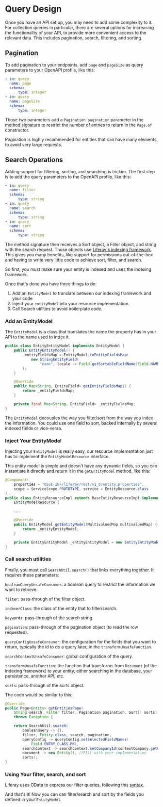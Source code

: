 # Query Design

Once you have an API set up, you may need to add some complexity to it. For collection queries in particular, there are several options for increasing the functionality of your API, to provide more convenient access to the relevant data. This includes pagination, search, filtering, and sorting.

## Pagination

To add pagination to your endpoints, add `page` and `pageSize` as query parameters to your OpenAPI profile, like this:

```yaml
- in: query
  name: page
  schema:
      type: integer
- in: query
  name: pageSize
  schema:
      type: integer
```

Those two parameters add a `Pagination pagination` parameter in the method signature to restrict the number of entries to return in the `Page.of` constructor.

Pagination is highly recommended for entities that can have many elements, to avoid very large requests.

## Search Operations

Adding support for filtering, sorting, and searching is trickier. The first step is to add the query parameters to the OpenAPI profile, like this:

```yaml
- in: query
  name: filter
  schema:
      type: string
- in: query
  name: search
  schema:
      type: string
- in: query
  name: sort
  schema:
      type: string
```

The method signature then receives a Sort object, a Filter object, and string with the search request. Those objects use [Liferay's indexing framework](/docs/7-2/frameworks/-/knowledge_base/f/model-entity-indexing-framework). This gives you many benefits, like support for permissions out-of-the-box and having to write very little code to achieve sort, filter, and search.

So first, you must make sure your entity is indexed and uses the indexing framework.

Once that's done you have three things to do:

1. Add an `EntityModel` to translate between our indexing framework and your code
1. Inject your `entityModel` into your resource implementation.
1. Call Search utilities to avoid boilerplate code.

### Add an EntityModel

The `EntityModel` is a class that translates the name the property has in your API to the name used to index it.

```java
public class EntityEntityModel implements EntityModel {
	public EntityEntityModel() {
		_entityFieldsMap = EntityModel.toEntityFieldsMap(
			new StringEntityField(
				"name", locale -> Field.getSortableFieldName(Field.NAME))
		);
	}

	@Override
	public Map<String, EntityField> getEntityFieldsMap() {
		return _entityFieldsMap;
	}

	private final Map<String, EntityField> _entityFieldsMap;
}
```

The `EntityModel` decouples the way you filter/sort from the way you index the information. You could use one field to sort, backed internally by several indexed fields or vice-versa.

### Inject Your EntityModel

Injecting your `EntityModel` is really easy, our resource implementation just has to implement the `EntityModelResource` interface.

This entity model is simple and doesn't have any dynamic fields, so you can instantiate it directly and return it in the `getEntityModel` method, like this:

```java
@Component(
	properties = "OSGI-INF/liferay/rest/v1_0/entity.properties",
	scope = ServiceScope.PROTOTYPE, service = EntityResource.class
)
public class EntityResourceImpl extends BaseEntityResourceImpl implements
	EntityModelResource {

    ...

	@Override
	public EntityModel getEntityModel(MultivaluedMap multivaluedMap) {
		return _entityEntityModel;
	}

	private EntityEntityModel _entityEntityModel = new EntityEntityModel();
}
```

### Call search utilities

Finally, you must call `SearchUtil.search()` that links everything together. It requires these parameters:

`booleanQueryUnsafeConsumer`: a boolean query to restrict the information we want to retrieve.

`filter`: pass-through of the filter object.

`indexerClass`: the class of the entity that to filter/search.

`keywords`: pass-through of the search string.

`pagination`: pass-through of the pagination object (to read the row requested).

`queryConfigUnsafeConsumer`: the configuration for the fields that you want to return, typically the id to do a query later, in the `transformUnsafeFunction`.

`searchContextUnsafeConsumer`: global configuration of the query.

`transformUnsafeFunction`: the function that transforms from `Document` (of the indexing framework) to your entity, either searching in the database, your persistence, another API, etc.

`sorts`: pass-through of the sorts object.

The code would be similar to this:

```java
@Override
public Page<Entity> getEntitiesPage(
    String search, Filter filter, Pagination pagination, Sort[] sorts)
    throws Exception {

    return SearchUtil.search(
        booleanQuery -> {},
        filter, Entity.class, search, pagination,
        queryConfig -> queryConfig.setSelectedFieldNames(
            Field.ENTRY_CLASS_PK),
        searchContext -> searchContext.setCompanyId(contextCompany.getCompanyId()),
        document -> new Entity(), //FILL with your implementation
        sorts);
}
```

### Using Your filter, search, and sort

Liferay uses OData to express our filter queries, following this [syntax](/docs/7-2/frameworks/-/knowledge_base/f/filter-sort-and-search#filter). 

And that's it! Now you can can filter/search and sort by the fields you defined in your `EntityModel`.